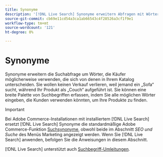 ```yaml
---
title: Synonyme
description: '[!DNL Live Search] Synonyme erweitern Abfragen mit Wörtern, die sich von denen in Ihrem Katalog unterscheiden.'
source-git-commit: cb69e11cd54a3ca1ab66543c4f28526a3cf1f9e1
workflow-type: tm+mt
source-wordcount: '121'
ht-degree: 0%

---
```


# Synonyme

Synonyme erweitern die Suchabfrage um Wörter, die Käufer möglicherweise verwenden, die sich von denen in Ihrem Katalog unterscheiden. Sie wollen keinen Verkauf verlieren, weil jemand ein „Sofa“ sucht, während Ihr Produkt als „Couch“ aufgeführt ist. Sie können eine breite Palette von Suchbegriffen erfassen, indem Sie alle möglichen Wörter eingeben, die Kunden verwenden könnten, um Ihre Produkte zu finden.

>[!IMPORTANT]
>
>Bei Adobe Commerce-Installationen mit installiertem [!DNL Live Search] ersetzt [!DNL Live Search] Synonyme die standardmäßige Adobe Commerce-Funktion [Suchsynonyme](https://experienceleague.adobe.com/docs/commerce-admin/catalog/catalog/search/search-terms.html?lang=de#search-synonyms), obwohl beide im Abschnitt *SEO und Suche* des Menüs Marketing angezeigt werden. Wenn Sie [!DNL Live Search] anwenden, befolgen Sie die Anweisungen in diesem Abschnitt.

[!DNL Live Search] unterstützt auch [Suchbegriff-Umleitungen](https://experienceleague.adobe.com/docs/commerce-admin/catalog/catalog/search/search-terms.html?lang=de).
